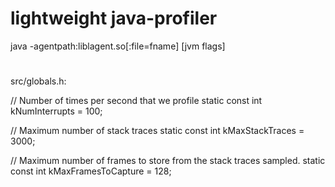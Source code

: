 # lightweight java-profiler

java -agentpath:liblagent.so[:file=fname] [jvm flags]

#
src/globals.h:

// Number of times per second that we profile
static const int kNumInterrupts = 100;

// Maximum number of stack traces
static const int kMaxStackTraces = 3000;

// Maximum number of frames to store from the stack traces sampled.
static const int kMaxFramesToCapture = 128;
